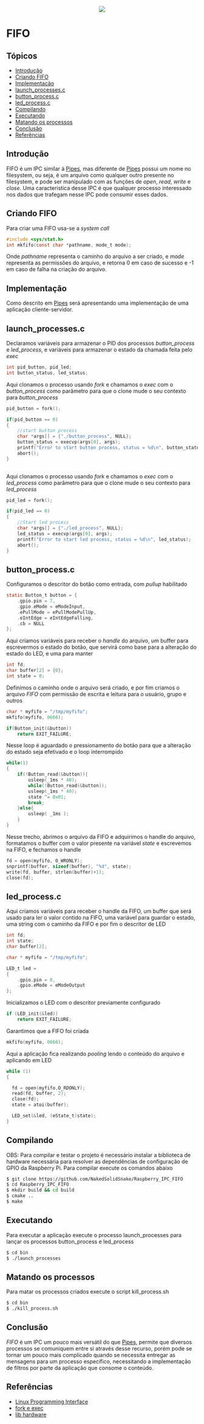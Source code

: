 <p align="center">
  <img src="https://media3.giphy.com/media/l0HlLRLbo6I1ZksqQ/source.gif"/>
</p>

# FIFO
## Tópicos
* [Introdução](#Introdução) 
* [Criando FIFO](#criando-fifo)
* [Implementação](#Implementação)
* [launch_processes.c](#launch_processesc)
* [button_process.c](#button_processc)
* [led_process.c](#led_processc)
* [Compilando](#compilando)
* [Executando](#executando)
* [Matando os processos](#matando-os-processos)
* [Conclusão](#Conclusão)
* [Referências](#Referências)

## Introdução
FIFO é um IPC similar à [Pipes](https://github.com/NakedSolidSnake/Raspberry_IPC_Pipe), mas diferente de [Pipes](https://github.com/NakedSolidSnake/Raspberry_IPC_Pipe) possui um nome no filesystem, ou seja, é um arquivo como qualquer outro presente no filesystem, e pode ser manipulado com as funções de _open_, _read_, _write_ e _close_. Uma caracteristica desse IPC é que qualquer processo interessado nos dados que trafegam nesse IPC pode consumir esses dados.

## Criando FIFO
Para criar uma FIFO usa-se a _system call_ 
```c
#include <sys/stat.h>
int mkfifo(const char *pathname, mode_t mode);
```
Onde _pathname_ representa o caminho do arquivo a ser criado, e _mode_ representa as permissões do arquivo, e retorna 0 em caso de sucesso e -1 em caso de falha na criação do arquivo.

## Implementação
Como descrito em [Pipes](https://github.com/NakedSolidSnake/Raspberry_IPC_Pipe) será apresentando uma implementação de uma aplicação cliente-servidor.
## launch_processes.c
Declaramos variáveis para armazenar o PID dos processos _button_process_ e _led_process_, e variáveis para armazenar o estado da chamada feita pelo _exec_
```c
int pid_button, pid_led;
int button_status, led_status;
```
Aqui clonamos o processo usando _fork_ e chamamos o _exec_ com o _button_process_ como parâmetro para que o clone mude o seu contexto para _button_process_
```c
pid_button = fork();

if(pid_button == 0)
{
    //start button process
    char *args[] = {"./button_process", NULL};
    button_status = execvp(args[0], args);
    printf("Error to start button process, status = %d\n", button_status);
    abort();
}   
    
```
Aqui clonamos o processo usando _fork_ e chamamos o _exec_ com o _led_process_ como parâmetro para que o clone mude o seu contexto para _led_process_
```c
pid_led = fork();

if(pid_led == 0)
{
    //Start led process
    char *args[] = {"./led_process", NULL};
    led_status = execvp(args[0], args);
    printf("Error to start led process, status = %d\n", led_status);
    abort();
}
```
## button_process.c
Configuramos o descritor do botão como entrada, com _pullup_ habilitado 
```c
static Button_t button = {
    .gpio.pin = 7,
    .gpio.eMode = eModeInput,
    .ePullMode = ePullModePullUp,
    .eIntEdge = eIntEdgeFalling,
    .cb = NULL
};
```
Aqui criamos variáveis para receber o _handle_ do arquivo, um buffer para escrevermos o estado do botão, que servirá como base para a alteração do estado do LED, e uma para manter
```c
int fd; 
char buffer[2] = {0};
int state = 0;
```
Definimos o caminho onde o arquivo será criado, e por fim criamos o arquivo _FIFO_ com permissão de escrita e leitura para o usuário, grupo e outros
```c
char * myfifo = "/tmp/myfifo"; 
mkfifo(myfifo, 0666);
```
```c
if(Button_init(&button))
    return EXIT_FAILURE;
```
Nesse loop é aguardado o pressionamento do botão para que a alteração do estado seja efetivado e o loop interrompido
```c
while(1)
{
    if(!Button_read(&button)){
        usleep(_1ms * 40);
        while(!Button_read(&button));
        usleep(_1ms * 40);
        state ^= 0x01;
        break;
    }else{
        usleep( _1ms );
    }
}   
```
Nesse trecho, abrimos o arquivo da FIFO e adquirimos o handle do arquivo, formatamos o buffer com o valor presente na variável _state_ e escrevemos na FIFO, e fechamos o handle
```c
fd = open(myfifo, O_WRONLY);
snprintf(buffer, sizeof(buffer), "%d", state);
write(fd, buffer, strlen(buffer)+1); 
close(fd);         	
```
## led_process.c
Aqui criamos variáveis para receber o handle da FIFO, um buffer que será usado para ler o valor contido na FIFO, uma variável para guardar o estado, uma string com o caminho da FIFO e por fim o descritor de LED
```c
int fd;
int state;
char buffer[2];

char * myfifo = "/tmp/myfifo";

LED_t led =
{
    .gpio.pin = 0,
    .gpio.eMode = eModeOutput
};
```
Inicializamos o LED com o descritor previamente configurado
```c
if (LED_init(&led))
    return EXIT_FAILURE;
```
Garantimos que a FIFO foi criada
```c	
mkfifo(myfifo, 0666); 
```
Aqui a aplicação fica realizando _pooling_ lendo o conteúdo do arquivo e aplicando em LED
```c
while (1) 
{ 

  fd = open(myfifo,O_RDONLY); 
  read(fd, buffer, 2);
  close(fd); 
  state = atoi(buffer); 		

  LED_set(&led, (eState_t)state);
} 
```
## Compilando
OBS: Para compilar e testar o projeto é necessário instalar a biblioteca de hardware necessária para resolver as dependências de configuração de GPIO da Raspberry Pi.
Para compilar execute os comandos abaixo
```bash
$ git clone https://github.com/NakedSolidSnake/Raspberry_IPC_FIFO
$ cd Raspberry_IPC_FIFO
$ mkdir build && cd build
$ cmake ..
$ make
```
## Executando
Para executar a aplicação execute o processo launch_processes para lançar os processos button_process e led_process
```bash
$ cd bin
$ ./launch_processes
```
## Matando os processos
Para matar os processos criados execute o script kill_process.sh
```bash
$ cd bin
$ ./kill_process.sh
```
## Conclusão
_FIFO_ é um IPC um pouco mais versátil do que [Pipes](https://github.com/NakedSolidSnake/Raspberry_IPC_Pipe), permite que diversos processos se comuniquem entre si através desse recurso, porém pode se tornar um pouco mais complicado quando se necessita entregar as mensagens para um processo específico, necessitando a implementação de filtros por parte da aplicação que consome o conteúdo.

## Referências
* [Linux Programming Interface](https://www.amazon.com.br/dp/B004OEJMZM/ref=dp-kindle-redirect?_encoding=UTF8&btkr=1)
* [fork e exec](https://github.com/NakedSolidSnake/Raspberry_fork_exec)
* [lib hardware](https://github.com/NakedSolidSnake/Raspberry_lib_hardware)
